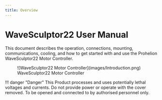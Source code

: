 ```yaml
---
title: Overview
---
```


# WaveSculptor22 User Manual

This document describes the operation, connections, mounting, communications, cooling, and how to get started with and use the Prohelion WaveSculptor22 Motor Controller.

<figure markdown>
![WaveSculptor22 Motor Controller](images/Introduction.png)
<figcaption>WaveSculptor22 Motor Controller</figcaption>
</figure>

!!! danger "Danger"
    This Product processes and uses potentially lethal voltages and currents. Do not provide power or operate with the cover removed. 
    To be opened and connected to by authorised personnel only.